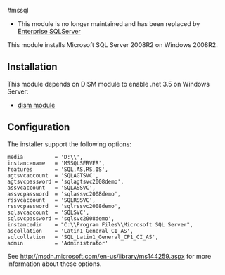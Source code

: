 #mssql

* This module is no longer maintained and has been replaced by
 [Enterprise SQLServer](https://forge.puppetlabs.com/puppetlabs/sqlserver)

This module installs Microsoft SQL Server 2008R2 on Windows 2008R2.

## Installation

This module depends on DISM module to enable .net 3.5 on Windows Server:

* [dism module](http://forge.puppetlabs.com/puppetlabs/dism)

## Configuration

The installer support the following options:

    media          = 'D:\\',
    instancename   = 'MSSQLSERVER',
    features       = 'SQL,AS,RS,IS',
    agtsvcaccount  = 'SQLAGTSVC',
    agtsvcpassword = 'sqlagtsvc2008demo',
    assvcaccount   = 'SQLASSVC',
    assvcpassword  = 'sqlassvc2008demo',
    rssvcaccount   = 'SQLRSSVC',
    rssvcpassword  = 'sqlrssvc2008demo',
    sqlsvcaccount  = 'SQLSVC',
    sqlsvcpassword = 'sqlsvc2008demo',
    instancedir    = "C:\\Program Files\\Microsoft SQL Server",
    ascollation    = 'Latin1_General_CI_AS',
    sqlcollation   = 'SQL_Latin1_General_CP1_CI_AS',
    admin          = 'Administrator'

See http://msdn.microsoft.com/en-us/library/ms144259.aspx for more information about these options.
